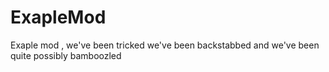 # ExapleMod
Exaple mod , we've been tricked we've been backstabbed and we've been quite possibly bamboozled
